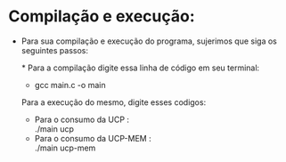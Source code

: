 # Compilação e execução:

* <p>Para sua compilação e execução do programa, sujerimos que siga os seguintes passos:</p>
      * Para a compilação digite essa linha de código em seu terminal:
    <p>  
        <ul>
            <li>gcc main.c -o main</li>
        </ul>
    </p>
    Para a execução do mesmo, digite esses codigos: 
    <p>
        <ul>
          <li>Para o consumo da UCP : </li>
            ./main ucp
          </br>
          <li> Para o consumo da UCP-MEM : </li>
            ./main ucp-mem
        </ul>
    </p>
